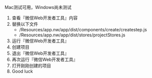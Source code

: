 Mac测试可用，Windows尚未测试

1. 查看『微信Web开发者工具』内容
2. 替换以下文件
	* /Resources/app.nw/app/dist/components/create/createstep.js
	* /Resources/app.nw/app/dist/stores/projectStores.js
3. 运行『微信Web开发者工具』
4. 创建项目
5. 退出『微信Web开发者工具』
6. 再次运行『微信Web开发者工具』
7. 打开刚刚创建的项目
8. Good luck


